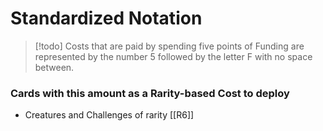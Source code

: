 # Standardized Notation

> [!todo] Costs that are paid by spending five points of Funding are represented by the number 5 followed by the letter F with no space between.

### Cards with this amount as a Rarity-based Cost to deploy

- Creatures and Challenges of rarity [[R6]]

